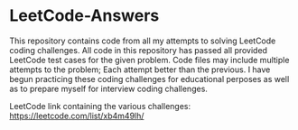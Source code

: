 # LeetCode-Answers
This repository contains code from all my attempts to solving LeetCode coding challenges. All code in this repository has passed all provided LeetCode test cases for the given problem. Code files may include multiple attempts to the problem; Each attempt better than the previous. I have begun practicing these coding challenges for educational perposes as well as to prepare myself for interview coding challenges.

LeetCode link containing the various challenges: https://leetcode.com/list/xb4m49lh/
